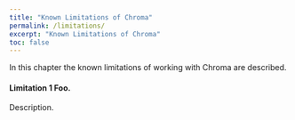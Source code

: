 ```yaml
---
title: "Known Limitations of Chroma"
permalink: /limitations/
excerpt: "Known Limitations of Chroma"
toc: false
---
```


In this chapter the known limitations of working with Chroma are described.

#### Limitation 1 Foo.
Description.


